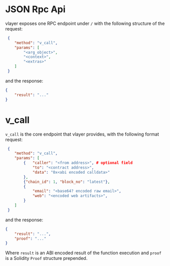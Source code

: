 # JSON Rpc Api

vlayer exposes one RPC endpoint under `/` with the following structure of the request:
```json
 {
    "method": "v_call",
    "params": [
        "<arg_object>",
        "<context>",
        "<extras>"
    ]
 }
```

and the response:
```json
{
    "result": "..."
}
```


# v_call
`v_call` is the core endpoint that vlayer provides, with the following format request:

```json
 {
    "method": "v_call",
    "params": [
        {   "caller": "<from address>", # optional field
            "to": "<contract address>",
            "data": "0x<abi encoded calldata>"
        },
        {"chain_id": 1, "block_no": "latest"},
        {
            "email": "<base64? encoded raw email>",
            "web": "<encoded web artifacts>",
        }
    ]
 }
```

and the response:

```json
{
    "result": "...",
    "proof": "..."
}
```

Where `result` is an ABI encoded result of the function execution and `proof` is a Solidity `Proof` structure prepended.
